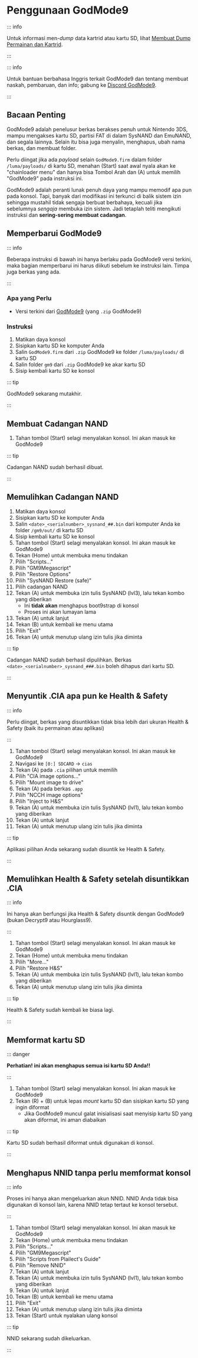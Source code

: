 # Penggunaan GodMode9

::: info

Untuk informasi men-_dump_ data kartrid atau kartu SD, lihat [Membuat Dump Permainan dan Kartrid](dumping-titles-and-game-cartridges).

:::

::: info

Untuk bantuan berbahasa Inggris terkait GodMode9 dan tentang membuat naskah, pembaruan, dan info; gabung ke [Discord GodMode9](https://discord.gg/BRcbvtFxX4).

:::

## Bacaan Penting

GodMode9 adalah penelusur berkas berakses penuh untuk Nintendo 3DS, mampu mengakses kartu SD, partisi FAT di dalam SysNAND dan EmuNAND, dan segala lainnya. Selain itu bisa juga menyalin, menghapus, ubah nama berkas, dan membuat folder.

Perlu diingat jika ada _payload_ selain `GodMode9.firm` dalam folder `/luma/payloads/` di kartu SD, menahan (Start) saat awal nyala akan ke "chainloader menu" dan hanya bisa Tombol Arah dan (A) untuk memilih "GodMode9" pada instruksi ini.

GodMode9 adalah peranti lunak penuh daya yang mampu memodif apa pun pada konsol. Tapi, banyak dari modifikasi ini terkunci di balik sistem izin sehingga mustahil tidak sengaja berbuat berbahaya, kecuali jika sebelumnya _sengaja_ membuka izin sistem. Jadi tetaplah teliti mengikuti instruksi dan **sering-sering membuat cadangan**.

## Memperbarui GodMode9

::: info

Beberapa instruksi di bawah ini hanya berlaku pada GodMode9 versi terkini, maka bagian memperbarui ini harus diikuti sebelum ke instruksi lain. Timpa juga berkas yang ada.

:::

### Apa yang Perlu

- Versi terkini dari [GodMode9](https://github.com/d0k3/GodMode9/releases/latest) (yang `.zip` GodMode9)

### Instruksi

1. Matikan daya konsol
2. Sisipkan kartu SD ke komputer Anda
3. Salin `GodMode9.firm` dari `.zip` GodMode9 ke folder `/luma/payloads/` di kartu SD
4. Salin folder `gm9` dari `.zip` GodMode9 ke akar kartu SD
5. Sisip kembali kartu SD ke konsol

::: tip

GodMode9 sekarang mutakhir.

:::

## Membuat Cadangan NAND

1. Tahan tombol (Start) selagi menyalakan konsol. Ini akan masuk ke GodMode9

<!--@include: ./_include/nand-backup.md -->

::: tip

Cadangan NAND sudah berhasil dibuat.

:::

## Memulihkan Cadangan NAND

1. Matikan daya konsol
2. Sisipkan kartu SD ke komputer Anda
3. Salin `<date>_<serialnumber>_sysnand_##.bin` dari komputer Anda ke folder `/gm9/out/` di kartu SD
4. Sisip kembali kartu SD ke konsol
5. Tahan tombol (Start) selagi menyalakan konsol. Ini akan masuk ke GodMode9
6. Tekan (Home) untuk membuka menu tindakan
7. Pilih "Scripts..."
8. Pilih "GM9Megascript"
9. Pilih "Restore Options"
10. Pilih "SysNAND Restore (safe)"
11. Pilih cadangan NAND
12. Tekan (A) untuk membuka izin tulis SysNAND (lvl3), lalu tekan kombo yang diberikan
    - Ini **tidak akan** menghapus boot9strap di konsol
    - Proses ini akan lumayan lama
13. Tekan (A) untuk lanjut
14. Tekan (B) untuk kembali ke menu utama
15. Pilih "Exit"
16. Tekan (A) untuk menutup ulang izin tulis jika diminta

::: tip

Cadangan NAND sudah berhasil dipulihkan. Berkas `<date>_<serialnumber>_sysnand_###.bin` boleh dihapus dari kartu SD.

:::

## Menyuntik .CIA apa pun ke Health & Safety

::: info

Perlu diingat, berkas yang disuntikkan tidak bisa lebih dari ukuran Health & Safety (baik itu permainan atau aplikasi)

:::

1. Tahan tombol (Start) selagi menyalakan konsol. Ini akan masuk ke GodMode9
2. Navigasi ke `[0:] SDCARD` -> `cias`
3. Tekan (A) pada `.cia` pilihan untuk memilih
4. Pilih "CIA image options..."
5. Pilih "Mount image to drive"
6. Tekan (A) pada berkas `.app`
7. Pilih "NCCH image options"
8. Pilih "Inject to H&S"
9. Tekan (A) untuk membuka izin tulis SysNAND (lvl1), lalu tekan kombo yang diberikan
10. Tekan (A) untuk lanjut
11. Tekan (A) untuk menutup ulang izin tulis jika diminta

::: tip

Aplikasi pilihan Anda sekarang sudah disuntik ke Health & Safety.

:::

## Memulihkan Health & Safety setelah disuntikkan .CIA

::: info

Ini hanya akan berfungsi jika Health & Safety disuntik dengan GodMode9 (bukan Decrypt9 atau Hourglass9).

:::

1. Tahan tombol (Start) selagi menyalakan konsol. Ini akan masuk ke GodMode9
2. Tekan (Home) untuk membuka menu tindakan
3. Pilih "More..."
4. Pilih "Restore H&S"
5. Tekan (A) untuk membuka izin tulis SysNAND (lvl1), lalu tekan kombo yang diberikan
6. Tekan (A) untuk menutup ulang izin tulis jika diminta

::: tip

Health & Safety sudah kembali ke biasa lagi.

:::

## Memformat kartu SD

::: danger

**Perhatian! ini akan menghapus semua isi kartu SD Anda!!**

:::

1. Tahan tombol (Start) selagi menyalakan konsol. Ini akan masuk ke GodMode9
2. Tekan (R) + (B) untuk lepas _mount_ kartu SD dan sisipkan kartu SD yang ingin diformat
    - Jika GodMode9 muncul galat inisialisasi saat menyisip kartu SD yang akan diformat, ini aman diabaikan

<!--@include: ./_include/format-sd-gm9.md -->

::: tip

Kartu SD sudah berhasil diformat untuk digunakan di konsol.

:::

## Menghapus NNID tanpa perlu memformat konsol

::: info

Proses ini hanya akan mengeluarkan akun NNID. NNID Anda tidak bisa digunakan di konsol lain, karena NNID tetap tertaut ke konsol tersebut.

:::

1. Tahan tombol (Start) selagi menyalakan konsol. Ini akan masuk ke GodMode9
2. Tekan (Home) untuk membuka menu tindakan
3. Pilih "Scripts..."
4. Pilih "GM9Megascript"
5. Pilih "Scripts from Plailect's Guide"
6. Pilih "Remove NNID"
7. Tekan (A) untuk lanjut
8. Tekan (A) untuk membuka izin tulis SysNAND (lvl1), lalu tekan kombo yang diberikan
9. Tekan (A) untuk lanjut
10. Tekan (B) untuk kembali ke menu utama
11. Pilih "Exit"
12. Tekan (A) untuk menutup ulang izin tulis jika diminta
13. Tekan (Start) untuk nyalakan ulang konsol

::: tip

NNID sekarang sudah dikeluarkan.

:::
